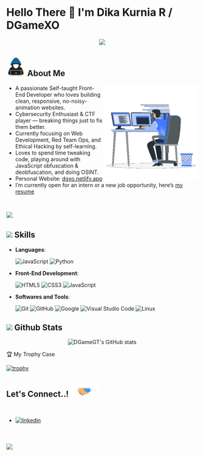 # Hello There 👋 I'm Dika Kurnia R / DGameXO

<p align="center">
  <a href="https://github.com/DenverCoder1/readme-typing-svg">
    <img src="https://readme-typing-svg.herokuapp.com?lines=Website%20Developer;AI%20Engineer;Cyber%20Security;Code%20without%20limits,%20think%20beyond%20the%20universe;DGXO%20%7C%20DGameXO&font=Fira%20Code&center=true&width=440&height=45">
  </a>
</p>

## <picture><img src="https://github.com/0xAbdulKhalid/0xAbdulKhalid/raw/main/assets/mdImages/about_me.gif" width="50px"></picture> **About Me**

<picture>
  <img align="right" src="https://github.com/0xAbdulKhalid/0xAbdulKhalid/raw/main/assets/mdImages/Right_Side.gif" width="250px">
</picture>

- A passionate Self-taught Front-End Developer who loves building clean, responsive, no-noisy-animation websites.
- Cybersecurity Enthusiast & CTF player — breaking things just to fix them better.
- Currently focusing on Web Development, Red Team Ops, and Ethical Hacking by self-learning.
- Loves to spend time tweaking code, playing around with JavaScript obfuscation & deobfuscation, and doing OSINT.
- Personal Website: [dgxo.netlify.app](https://dgxo.netlify.app)
- I’m currently open for an intern or a new job opportunity, here’s [my resume](#)

<br>

<img src="https://user-images.githubusercontent.com/73097560/115834477-dbab4500-a447-11eb-908a-139a6edaec5c.gif"><br>

## <img src="https://media2.giphy.com/media/QssGEmpkyEOhBCb7e1/giphy.gif?cid=ecf05e47a0n3gi1bfqntqmob8g9aid1oyj2wr3ds3mg700bl&rid=giphy.gif" width="25"> **Skills**

<p align="center">

- **Languages**:
    
    ![JavaScript](https://img.shields.io/badge/JavaScript%20-%23F7DF1E.svg?style=for-the-badge&logo=javascript&logoColor=black)
    ![Python](https://img.shields.io/badge/Python%20-%2314354C.svg?style=for-the-badge&logo=python&logoColor=white)  
- **Front-End Development**:

   ![HTML5](https://img.shields.io/badge/HTML5%20-%23E34F26.svg?style=for-the-badge&logo=html5&logoColor=white)
   ![CSS3](https://img.shields.io/badge/CSS%20-%231572B6.svg?style=for-the-badge&logo=css3&logoColor=white)
   ![JavaScript](https://img.shields.io/badge/JavaScript%20-%23F7DF1E.svg?style=for-the-badge&logo=javascript&logoColor=black)
- **Softwares and Tools**:

    ![Git](https://img.shields.io/badge/git-%23F05033.svg?style=for-the-badge&logo=git&logoColor=white)
    ![GitHub](https://img.shields.io/badge/github-%23121011.svg?style=for-the-badge&logo=github&logoColor=white)
    ![Google](https://img.shields.io/badge/google-%234285F4.svg?style=for-the-badge&logo=google&logoColor=white)
    ![Visual Studio Code](https://img.shields.io/badge/Visual%20Studio%20Code-0078d7.svg?style=for-the-badge&logo=visual-studio-code&logoColor=white)
    ![Linux](https://img.shields.io/badge/Linux-FCC624?style=for-the-badge&logo=linux&logoColor=black) 

## <img src="https://media.giphy.com/media/iY8CRBdQXODJSCERIr/giphy.gif" width="35"><b> Github Stats </b>
<div align="center">

![DGameGT's GitHub stats](https://github-readme-stats.vercel.app/api?username=DGameGT&show_icons=true&theme=onedark&hide_title=false)

</a>
</div>
🏆 My Trophy Case

[![trophy](https://github-profile-trophy.vercel.app/?username=DGameGT&theme=onedark)](https://github.com/ryo-ma/github-profile-trophy)

## <b> Let's Connect..!</b><img src="https://github.com/0xAbdulKhalid/0xAbdulKhalid/raw/main/assets/mdImages/handshake.gif" width ="80">
<br>
<div align='left'>

<ul>

<li>
<a href="https://linkedin.com/in/https://www.linkedin.com/in/dikakurniarahmansyah" target="_blank">
<img src="https://img.shields.io/badge/linkedin:  DikaKurniaR-%2300acee.svg?color=405DE6&style=for-the-badge&logo=linkedin&logoColor=white" alt=linkedin style="margin-bottom: 5px;"/>
</a>
</li>
<br>	
</ul>
</div>

<br>
<img src="https://user-images.githubusercontent.com/73097560/115834477-dbab4500-a447-11eb-908a-139a6edaec5c.gif">
<br>

